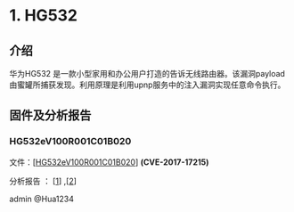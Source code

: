 # 1. HG532 
## 介绍 
华为HG532 是一款小型家用和办公用户打造的告诉无线路由器。该漏洞payload由蜜罐所捕获发现。利用原理是利用upnp服务中的注入漏洞实现任意命令执行。

## 固件及分析报告
### HG532eV100R001C01B020

文件：\[[HG532eV100R001C01B020](./HG532eV100R001C01B020_upgrade_packet.bin)\]  **(CVE-2017-17215)**

分析报告 ： \[[1](https://www.cnblogs.com/deerCode/p/11919612.html)\] ,\[[2](https://www.cnblogs.com/hac425/p/9416936.html)\]

admin
@Hua1234
